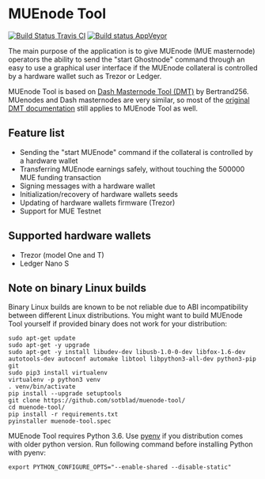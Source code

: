 # MUEnode Tool

[![Build Status Travis CI](hhttps://github.com/sotblad/muenode-tool.svg?branch=master)](https://github.com/sotblad/muenode-tool) [![Build status AppVeyor](https://ci.appveyor.com/api/projects/status/kkcf324yn6dn6woj/branch/master?svg=true)](https://ci.appveyor.com/project/sotblad/muenode-tool/branch/master)

The main purpose of the application is to give MUEnode (MUE masternode) operators the ability to send the "start Ghostnode" command through an easy to use a graphical user interface if the MUEnode collateral is controlled by a hardware wallet such as Trezor or Ledger.

MUEnode Tool is based on [Dash Masternode Tool (DMT)](https://github.com/Bertrand256/dash-masternode-tool) by Bertrand256. MUenodes and Dash masternodes are very similar, so most of the [original DMT documentation](README-DMT.md) still applies to MUEnode Tool as well.

## Feature list

* Sending the "start MUEnode" command if the collateral is controlled by a hardware wallet
* Transferring MUEnode earnings safely, without touching the 500000 MUE funding transaction
* Signing messages with a hardware wallet
* Initialization/recovery of hardware wallets seeds
* Updating of hardware wallets firmware (Trezor)
* Support for MUE Testnet

## Supported hardware wallets

- Trezor (model One and T)
- Ledger Nano S

## Note on binary Linux builds

Binary Linux builds are known to be not reliable due to ABI incompatibility between different Linux distributions. You might want to build MUEnode Tool yourself if provided binary does not work for your distribution:
```
sudo apt-get update
sudo apt-get -y upgrade
sudo apt-get -y install libudev-dev libusb-1.0-0-dev libfox-1.6-dev autotools-dev autoconf automake libtool libpython3-all-dev python3-pip git
sudo pip3 install virtualenv
virtualenv -p python3 venv
. venv/bin/activate
pip install --upgrade setuptools
git clone https://github.com/sotblad/muenode-tool/
cd muenode-tool/
pip install -r requirements.txt
pyinstaller muenode-tool.spec
```

MUEnode Tool requires Python 3.6. Use [pyenv](https://github.com/pyenv/pyenv) if you distribution comes with older python version. Run following command before installing Python with pyenv:
```
export PYTHON_CONFIGURE_OPTS="--enable-shared --disable-static"
```
